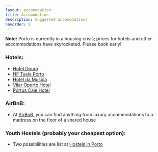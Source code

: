 ```yaml
---
layout: accomodation
title: Accomodation
description: Suggested accomodations
navorder: 5
---
```


**Note:** Porto is currently in a housing crisis; prices for hotels and other accommodations have skyrocketed. Please book early!

### Hotels:

- [Hotel Douro](https://www.hoteldouro.pt/en)
- [HF Tuela Porto](https://www.hfhotels.com/en/hotels-en/hf-tuela-porto-en/)
- [Hotel da Musica](https://www.hoteldamusica.com/en/)
- [Vilar Oporto Hotel](https://casa-de-vilar.portohotel.net/en/)
- [Portus Cale Hotel](https://www.hoteldamusica.com/en/)


### AirBnB:

- At [AirBnB](https://www.airbnb.pt/porto-portugal/stays), you can find anything from luxury accommodations to a mattress on the floor of a shared house


### Youth Hostels (probably your cheapest option):

- Two possibilities are list at [Hostels in Porto](https://www.hostelworld.com/hostels/europe/portugal/porto/) 

